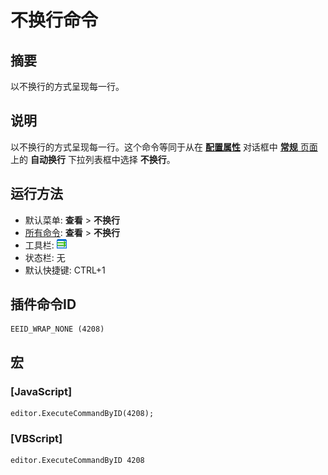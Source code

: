 # 不换行命令

## 摘要

以不换行的方式呈现每一行。

## 说明

以不换行的方式呈现每一行。这个命令等同于从在 [**配置属性**](../../dlg/properties/index) 对话框中 [**常规** 页面](../../dlg/properties/general/index) 上的 **自动换行** 下拉列表框中选择 **不换行**。

## 运行方法

- 默认菜单: **查看** \> **不换行**
- [所有命令](../tools/all_commands): **查看** >
**不换行**
- 工具栏: ![](../../images/wrapnone.png)
- 状态栏: 无
- 默认快捷键: CTRL+1

## 插件命令ID

```
EEID_WRAP_NONE (4208)
```

## 宏

### \[JavaScript\]

```
editor.ExecuteCommandByID(4208);
```

### \[VBScript\]

```
editor.ExecuteCommandByID 4208
```
